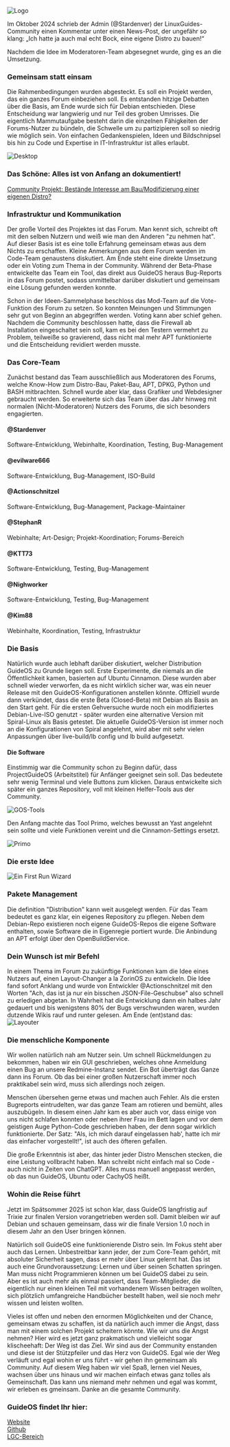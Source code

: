 ![Logo](https://github.com/GuideOS/things-and-stuff/blob/main/artikel_photos/guideos_header.png?raw=true)

Im Oktober 2024 schrieb der Admin (@Stardenver) der LinuxGuides-Community einen Kommentar unter einen News-Post, der ungefähr so klang: „Ich hatte ja auch mal echt Bock, eine eigene Distro zu bauen!“

Nachdem die Idee im Moderatoren-Team abgesegnet wurde, ging es an die Umsetzung.

### Gemeinsam statt einsam

Die Rahmenbedingungen wurden abgesteckt. Es soll ein Projekt werden, das ein ganzes Forum einbeziehen soll. Es entstanden hitzige Debatten über die Basis, am Ende wurde sich für Debian entschieden. Diese Entscheidung war langwierig und nur Teil des groben Umrisses. Die eigentlich Mammutaufgabe besteht darin die einzelnen Fähigkeiten der Forums-Nutzer zu bündeln, die Schwelle um zu partizipieren soll so niedrig wie möglich sein. Von einfachen Gedankenspielen, Ideen und Bildschnipsel bis hin zu Code und Expertise in IT-Infrastruktur ist alles erlaubt.    
    
![Desktop](https://github.com/GuideOS/things-and-stuff/blob/main/img/Bild1.png?raw=true)    
    
### Das Schöne: Alles ist von Anfang an dokumentiert!

[Community Projekt: Bestände Interesse am Bau/Modifizierung einer eigenen Distro?](https://forum.linuxguides.de/index.php?thread/7487-community-projekt-best%C3%A4nde-interesse-am-bau-modifizierung-einer-eigenen-distro/&pageNo=1)


### Infrastruktur und Kommunikation

Der große Vorteil des Projektes ist das Forum. Man kennt sich, schreibt oft mit den selben Nutzern und weiß wie man den Anderen "zu nehmen hat". Auf dieser Basis ist es eine tolle Erfahrung gemeinsam etwas aus dem Nichts zu erschaffen. Kleine Anmerkungen aus dem Forum werden im Code-Team genaustens diskutiert. Am Ende steht eine direkte Umsetzung oder ein Voting zum Thema in der Community. Während der Beta-Phase entwickelte das Team ein Tool, das direkt aus GuideOS heraus Bug-Reports in das Forum postet, sodass unmittelbar darüber diskutiert und gemeinsam eine Lösung gefunden werden konnte.

Schon in der Ideen-Sammelphase beschloss das Mod-Team auf die Vote-Funktion des Forum zu setzen. So konnten Meinungen und Stimmungen sehr gut von Beginn an abgegriffen werden. Voting kann aber schief gehen. Nachdem die Community beschlossen hatte, dass die Firewall ab Installation eingeschaltet sein soll, kam es bei den Testern vermehrt zu Problem, teilweiße so gravierend, dass nicht mal mehr APT funktionierte und die Entscheidung revidiert werden musste.

### Das Core-Team

Zunächst bestand das Team ausschließlich aus Moderatoren des Forums, welche Know-How zum Distro-Bau, Paket-Bau, APT, DPKG, Python und BASH mitbrachten. Schnell wurde aber klar, dass Grafiker und Webdesigner gebraucht werden. So erweiterte sich das Team über das Jahr hinweg mit normalen (Nicht-Moderatoren) Nutzers des Forums, die sich besonders engagierten.

#### @Stardenver     
Software-Entwicklung, Webinhalte, Koordination, Testing, Bug-Management

#### @evilware666    
Software-Entwicklung, Bug-Management, ISO-Build
    
#### @Actionschnitzel    
Software-Entwicklung, Bug-Management, Package-Maintainer
    
#### @StephanR    
Webinhalte; Art-Design; Projekt-Koordination; Forums-Bereich    
    
#### @KTT73    
Software-Entwicklung, Testing, Bug-Management
    
#### @Nighworker    
Software-Entwicklung, Testing, Bug-Management

#### @Kim88    
Webinhalte, Koordination, Testing, Infrastruktur
     
### Die Basis

Natürlich wurde auch lebhaft darüber diskutiert, welcher Distribution GuideOS zu Grunde liegen soll. Erste Experimente, die niemals an die Öffentlichkeit kamen, basierten auf Ubuntu Cinnamon. Diese wurden aber schnell wieder verworfen, da es nicht wirklich sicher war, was ein neuer Release mit den GuideOS-Konfigurationen anstellen könnte. Offiziell wurde dann verkündet, dass die erste Beta (Closed-Beta) mit Debian als Basis an den Start geht. Für die ersten Gehversuche wurde noch ein modifiziertes Debian-Live-ISO genutzt - später wurden eine alternative Version mit Spiral-Linux als Basis getestet. Die aktuelle GuideOS-Version ist immer noch an die Konfigurationen von Spiral angelehnt, wird aber mit sehr vielen Anpassungen über live-build/lb config und lb build aufgesetzt.

#### Die Software

Einstimmig war die Community schon zu Beginn dafür, dass ProjectGuideOS (Arbeitstitel) für Anfänger geeignet sein soll. Das bedeutete sehr wenig Terminal und viele Buttons zum klicken. Daraus entwickelte sich später ein ganzes Repository, voll mit kleinen Helfer-Tools aus der Community.

![GOS-Tools](https://github.com/GuideOS/things-and-stuff/blob/main/artikel_photos/GuideOS1.png?raw=true)

Den Anfang machte das Tool Primo, welches bewusst an Yast angelehnt sein sollte und viele Funktionen vereint und die Cinnamon-Settings ersetzt.

![Primo](https://github.com/GuideOS/things-and-stuff/blob/main/artikel_photos/Primo1.png?raw=true)

### Die erste Idee

![Ein First Run Wizard](https://github.com/GuideOS/things-and-stuff/blob/main/img/erste-idee.png?raw=true)

### Pakete Management

Die definition "Distribution" kann weit ausgelegt werden. Für das Team bedeutet es ganz klar, ein eigenes Repository zu pflegen. Neben dem Debian-Repo existieren noch eigene GuideOS-Repos die eigene Software enthalten, sowie Software die in Eigenregie portiert wurde. Die Anbindung an APT erfolgt über den OpenBuildService.

### Dein Wunsch ist mir Befehl

In einem Thema im Forum zu zukünftige Funktionen kam die Idee eines Nutzers auf, einen Layout-Changer a la ZorinOS zu entwickeln. Die Idee fand sofort Anklang und wurde von Entwickler @Actionschnitzel mit den Worten "Ach, das ist ja nur ein bisschen JSON-File-Geschubse" also schnell zu erledigen abgetan. In Wahrheit hat die Entwicklung dann ein halbes Jahr gedauert und bis wenigstens 80% der Bugs verschwunden waren, wurden dutzende Wikis rauf und runter gelesen. Am Ende (ent)stand das:
![Layouter](https://github.com/GuideOS/things-and-stuff/blob/main/img/primo-layout.png?raw=true)
    
### Die menschliche Komponente

Wir wollen natürlich nah am Nutzer sein. Um schnell Rückmeldungen zu bekommen, haben wir ein GUI geschrieben, welches ohne Anmeldung einen Bug an unsere Redmine-Instanz sendet. Ein Bot überträgt das Ganze dann ins Forum. Ob das bei einer großen Nutzerschaft immer noch praktikabel sein wird, muss sich allerdings noch zeigen. 

Menschen übersehen gerne etwas und machen auch Fehler. Als die ersten Bugreports eintrudelten, war das ganze Team am rotieren und bemüht, alles auszubügeln. In diesem einen Jahr kam es aber auch vor, dass einige von uns nicht schlafen konnten oder neben ihrer Frau im Bett lagen und vor dem geistigen Auge Python-Code geschrieben haben, der denn sogar wirklich funktionierte. Der Satz: "Als, ich mich darauf eingelassen hab', hatte ich mir das einfacher vorgestellt!", ist auch des öfteren gefallen. 

Die große Erkenntnis ist aber, das hinter jeder Distro Menschen stecken, die eine Leistung vollbracht haben. Man schreibt nicht einfach mal so Code - auch nicht in Zeiten von ChatGPT. Alles muss manuell angepasst werden, ob das nun GuideOS, Ubuntu oder CachyOS heißt. 

### Wohin die Reise führt

Jetzt im Spätsommer 2025 ist schon klar, dass GuideOS langfristig auf Trixie zur finalen Version vorangetrieben werden soll. Damit bleiben wir auf Debian und schauen gemeinsam, dass wir die finale Version 1.0 noch in diesem Jahr an den User bringen können.

Natürlich soll GuideOS eine funktionierende Distro sein. Im Fokus steht aber auch das Lernen. Unbestreitbar kann jeder, der zum Core-Team gehört, mit absoluter Sicherheit sagen, dass er mehr über Linux gelernt hat. Das ist auch eine Grundvoraussetzung: Lernen und über seinen Schatten springen. Man muss nicht Programmieren können um bei GuideOS dabei zu sein. Aber es ist auch mehr als einmal passiert, dass Team-Mitglieder, die eigentlich nur einen kleinen Teil mit vorhandenem Wissen beitragen wollten, sich plötzlich umfangreiche Handbücher bestellt haben, weil sie noch mehr wissen und leisten wollten.

Vieles ist offen und neben den ernormen Möglichkeiten und der Chance, gemeinsam etwas zu schaffen, ist da natürlich auch immer die Angst, dass man mit einem solchen Projekt scheitern könnte. Wie wir uns die Angst nehmen? Hier wird es jetzt ganz prakmatisch und vielleicht sogar klischeehaft: Der Weg ist das Ziel. Wir sind aus der Community enstanden und diese ist der Stützpfeiler und das Herz von GuideOS. Egal wie der Weg verläuft und egal wohin er uns führt - wir gehen ihn gemeinsam als Community. Auf diesem Weg haben wir viel Spaß, lernen viel Neues, wachsen über uns hinaus und wir machen einfach etwas ganz tolles als Gemeinschaft. Das kann uns niemand mehr nehmen und egal was kommt, wir erleben es gmeinsam. Danke an die gesamte Community.

### GuideOS findet Ihr hier:

[Website](https://guideos.de/)    
[Github](https://github.com/GuideOS)    
[LGC-Bereich](https://forum.linuxguides.de/index.php?board/47-guideos/)
